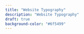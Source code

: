 ```yaml
---
title: "Website Typography"
description: "Website Typography"
draft: true
background-color: "#6f5499"
---
```

